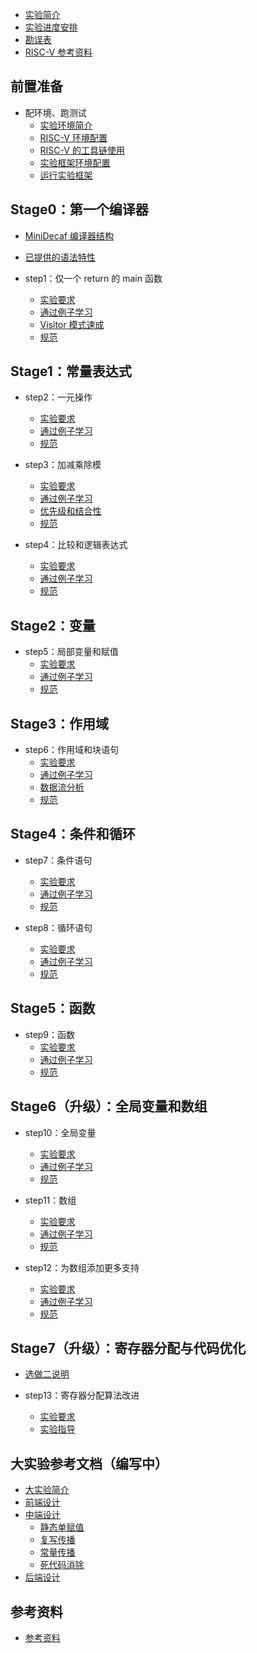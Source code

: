 * [实验简介](README.md)
* [实验进度安排](docs/misc/schedule.md)
* [勘误表](docs/step0/errate.md)
* [RISC-V 参考资料](docs/ref/riscv.md)

## 前置准备

* 配环境、跑测试
  * [实验环境简介](docs/step0/intro.md)
  * [RISC-V 环境配置](docs/step0/riscv_env.md)
  * [RISC-V 的工具链使用](docs/step0/riscv.md)
  * [实验框架环境配置](docs/step0/env.md)
  * [运行实验框架](docs/step0/testing.md)

## Stage0：第一个编译器

* [MiniDecaf 编译器结构](docs/step1/arch.md)
* [已提供的语法特性](docs/step1/provided.md)

* step1：仅一个 return 的 main 函数
  * [实验要求](docs/step1/intro.md)
  * [通过例子学习](docs/step1/example.md)
  * [Visitor 模式速成](docs/step1/visitor.md)
  * [规范](docs/step1/spec.md)

## Stage1：常量表达式

* step2：一元操作
  * [实验要求](docs/step2/intro.md)
  * [通过例子学习](docs/step2/example.md)
  * [规范](docs/step2/spec.md)

* step3：加减乘除模
  * [实验要求](docs/step3/intro.md)
  * [通过例子学习](docs/step3/example.md)
  * [优先级和结合性](docs/step3/precedence.md)
  * [规范](docs/step3/spec.md)

* step4：比较和逻辑表达式
  * [实验要求](docs/step4/intro.md)
  * [通过例子学习](docs/step4/example.md)
  * [规范](docs/step4/spec.md)

## Stage2：变量

* step5：局部变量和赋值
  * [实验要求](docs/step5/intro.md)
  * [通过例子学习](docs/step5/example.md)
  * [规范](docs/step5/spec.md)

## Stage3：作用域

* step6：作用域和块语句
  * [实验要求](docs/step6/intro.md)
  * [通过例子学习](docs/step6/example.md)
  * [数据流分析](docs/step6/dataflow.md)
  * [规范](docs/step6/spec.md)

## Stage4：条件和循环

* step7：条件语句
  * [实验要求](docs/step7/intro.md)
  * [通过例子学习](docs/step7/example.md)
  * [规范](docs/step7/spec.md)

* step8：循环语句
  * [实验要求](docs/step8/intro.md)
  * [通过例子学习](docs/step8/example.md)
  * [规范](docs/step8/spec.md)

## Stage5：函数

* step9：函数
  * [实验要求](docs/step9/intro.md)
  * [通过例子学习](docs/step9/example.md)
  * [规范](docs/step9/spec.md)

## Stage6（升级）：全局变量和数组

* step10：全局变量
  * [实验要求](docs/step10/intro.md)
  * [通过例子学习](docs/step10/example.md)
  * [规范](docs/step10/spec.md)

* step11：数组
  * [实验要求](docs/step11/intro.md)
  * [通过例子学习](docs/step11/example.md)
  * [规范](docs/step11/spec.md)

* step12：为数组添加更多支持
  * [实验要求](docs/step12/intro.md)
  * [通过例子学习](docs/step12/example.md)
  * [规范](docs/step12/spec.md)

## Stage7（升级）：寄存器分配与代码优化

* [选做二说明](docs/step13/readme.md)

* step13：寄存器分配算法改进
  * [实验要求](docs/step13/intro.md)
  * [实验指导](docs/step13/example.md)

## 大实验参考文档（编写中）

* [大实验简介](docs/contest/intro.md)
* [前端设计](docs/contest/frontend.md)
* [中端设计](docs/contest/midend/midend.md)
  * [静态单赋值](docs/contest/midend/ssa.md)
  * [复写传播](docs/contest/midend/rp.md)
  * [常量传播](docs/contest/midend/cp.md)
  * [死代码消除](docs/contest/midend/dce.md)
* [后端设计](docs/contest/backend.md)

## 参考资料

* [参考资料](REFERENCE.md)
